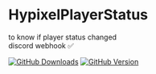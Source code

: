 # HypixelPlayerStatus
to know if player status changed<br>
discord webhook ✅

[![GitHub Downloads](https://img.shields.io/github/downloads/oporu/hypixelplayerstatus/total)](../../)
[![GitHub Version](https://img.shields.io/github/v/release/oporu/hypixelplayerstatus?display_name=tag&include_prereleases)](../../releases/)

